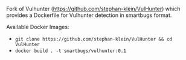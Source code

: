 Fork of Vulhunter (https://github.com/stephan-klein/VulHunter) which provides a Dockerfile for Vulhunter detection in smartbugs format.

Available Docker Images:
- `git clone https://github.com/stephan-klein/VulHunter && cd VulHunter`
- `docker build . -t smartbugs/vulhunter:0.1`